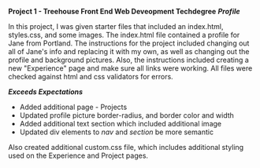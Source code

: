 **Project 1 - Treehouse Front End Web Deveopment Techdegree**
***Profile***

In this project, I was given starter files that included an index.html, styles.css, and some images.  The index.html file contained a profile for Jane from Portland.  The instructions for the project included changing out all of Jane's info and replacing it with my own, as well as changing out the profile and background pictures.  Also, the instructions included creating a new "Experience" page and make sure all links were working. All files were checked against html and css validators for errors.  

***Exceeds Expectations***
* Added additional page - Projects
* Updated profile picture border-radius, and border color and width
* Added additional text section which included additional image
* Updated div elements to _nav_ and _section_ be more semantic

Also created additional custom.css file, which includes additional styling used on the Experience and Project pages.  
